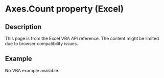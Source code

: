 # Axes.Count property (Excel)

## Description
This page is from the Excel VBA API reference. The content might be limited due to browser compatibility issues.

## Example
No VBA example available.
